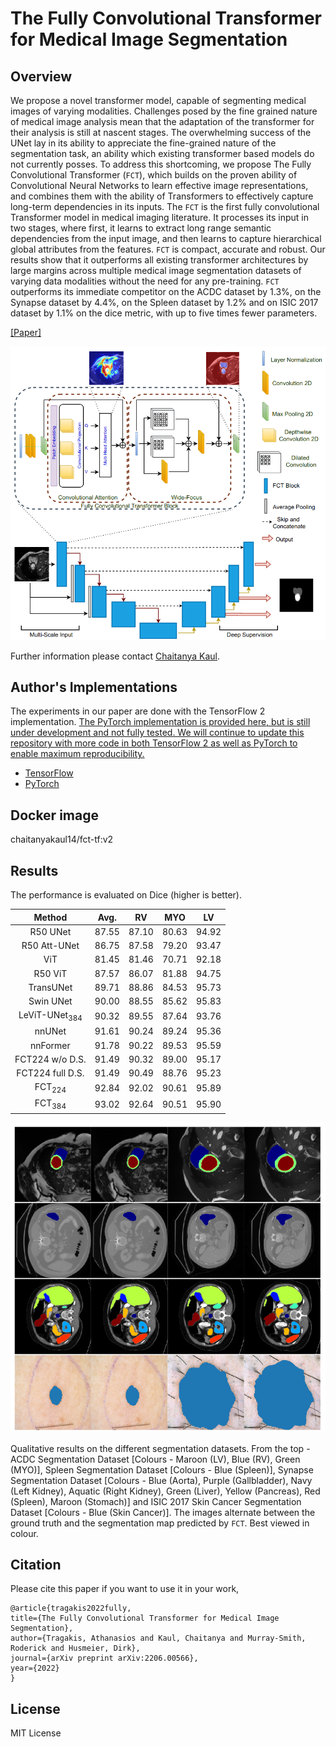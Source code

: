 # The Fully Convolutional Transformer for Medical Image Segmentation

## Overview
We propose a novel transformer model, capable of segmenting medical images of varying modalities. Challenges posed by the fine grained nature of medical image analysis mean that the adaptation of the transformer for their analysis is still at nascent stages. The overwhelming success of the UNet lay in its ability to appreciate the fine-grained nature of the segmentation task, an ability which existing transformer based models do not currently posses. To address this shortcoming, we propose The Fully Convolutional Transformer (`FCT`), which builds on the proven ability of Convolutional Neural Networks to learn effective image representations, and combines them with the ability of Transformers to effectively capture long-term dependencies in its inputs. The `FCT` is the first fully convolutional Transformer model in medical imaging literature. It processes its input in two stages, where first, it learns to extract long range semantic dependencies from the input image, and then learns to capture hierarchical global attributes from the features. `FCT` is compact, accurate and robust. Our results show that it outperforms all existing transformer architectures by large margins across multiple medical image segmentation datasets of varying data modalities without the need for any pre-training. `FCT` outperforms its immediate competitor on the ACDC dataset by 1.3%, on the Synapse dataset by 4.4%, on the Spleen dataset by 1.2% and on ISIC 2017 dataset by 1.1% on the dice metric, with up to five times fewer parameters.

[[Paper]](https://arxiv.org/abs/2206.00566)

<img src='./images/structure.png' width=800>

Further information please contact [Chaitanya Kaul](https://chaitanya-kaul.github.io/).

## Author's Implementations

The experiments in our paper are done with the TensorFlow 2 implementation. <ins>The PyTorch implementation is provided here, but is still under development and not fully tested. We will continue to update this repository with more code in both TensorFlow 2 as well as PyTorch to enable maximum reproducibility.</ins>

* [TensorFlow](./TensorFlow)
* [PyTorch](./PyTorch)

## Docker image
chaitanyakaul14/fct-tf:v2

## Results
The performance is evaluated on Dice (higher is better).

| Method          		|  Avg. |  RV   |  MYO  |  LV   |
| :---------------------------: | :---: | :---: | :---: | :---: |
| R50 UNet        		| 87.55	| 87.10 | 80.63 | 94.92 |
| R50 Att-UNet    		| 86.75	| 87.58 | 79.20 | 93.47 |
| ViT    			| 81.45	| 81.46 | 70.71 | 92.18 |
| R50 ViT    			| 87.57 | 86.07 | 81.88 | 94.75 |
| TransUNet    			| 89.71 | 88.86 | 84.53 | 95.73 |
| Swin UNet    			| 90.00 | 88.55 | 85.62 | 95.83 |
| LeViT-UNet<sub>384</sub>	| 90.32 | 89.55 | 87.64 | 93.76 |
| nnUNet    			| 91.61 | 90.24 | 89.24 | 95.36 |
| nnFormer    			| 91.78 | 90.22 | 89.53 | 95.59 |
| FCT224 w/o D.S.    		| 91.49 | 90.32 | 89.00 | 95.17 |
| FCT224 full D.S.    		| 91.49 | 90.49 | 88.76 | 95.23 |
| FCT<sub>224</sub>    		| 92.84 | 92.02 | 90.61 | 95.89 |
| FCT<sub>384</sub>     	| 93.02 | 92.64 | 90.51 | 95.90 |

<img src='./images/results.png' width=600>

Qualitative results on the different segmentation datasets. From the top - ACDC Segmentation Dataset [Colours - Maroon (LV), Blue (RV), Green (MYO)], Spleen Segmentation Dataset [Colours - Blue (Spleen)], Synapse Segmentation Dataset [Colours - Blue (Aorta), Purple (Gallbladder), Navy (Left Kidney), Aquatic (Right Kidney), Green (Liver), Yellow (Pancreas), Red (Spleen), Maroon (Stomach)] and ISIC 2017 Skin Cancer Segmentation Dataset [Colours - Blue (Skin Cancer)]. The images alternate between the ground truth and the segmentation map predicted by `FCT`. Best viewed in colour.

## Citation
Please cite this paper if you want to use it in your work,

	@article{tragakis2022fully,
	title={The Fully Convolutional Transformer for Medical Image Segmentation},
	author={Tragakis, Athanasios and Kaul, Chaitanya and Murray-Smith, Roderick and Husmeier, Dirk},
	journal={arXiv preprint arXiv:2206.00566},
	year={2022}
	}

## License
MIT License
